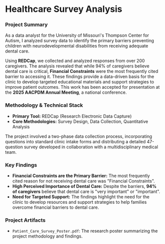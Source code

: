 # Healthcare Survey Analysis

### Project Summary

As a data analyst for the University of Missouri's Thompson Center for Autism, I analyzed survey data to identify the primary barriers preventing children with neurodevelopmental disabilities from receiving adequate dental care.

Using **REDCap**, we collected and analyzed responses from over 200 caregivers. The analysis revealed that while 94% of caregivers believe dental care is critical, **Financial Constraints** were the most frequently cited barrier to accessing it. These findings provide a data-driven basis for the clinic to develop targeted educational materials and support strategies to improve patient outcomes. This work has been accepted for presentation at the **2025 AACPDM Annual Meeting**, a national conference.

### Methodology & Technical Stack

* **Primary Tool:** REDCap (Research Electronic Data Capture)
* **Core Methodologies:** Survey Design, Data Collection, Quantitative Analysis

The project involved a two-phase data collection process, incorporating questions into standard clinic intake forms and distributing a detailed 47-question survey developed in collaboration with a multidisciplinary medical team.

### Key Findings

* **Financial Constraints are the Primary Barrier:** The most frequently cited reason for not receiving dental care was "Financial Constraints".
* **High Perceived Importance of Dental Care:** Despite the barriers, **94% of caregivers** believe that dental care is "very important" or "important".
* **Need for Targeted Support:** The findings highlight the need for the clinic to develop resources and support strategies to help families overcome financial barriers to dental care.

### Project Artifacts

* `Patient_Care_Survey_Poster.pdf`: The research poster summarizing the project methodology and findings.
